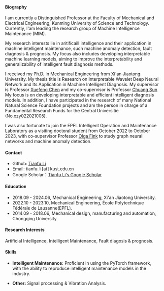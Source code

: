 
#### Biography
I am currently a Distinguished Professor at the Faculty of Mechanical and Electrical Engineering, Kunming University of Science and Technology. Currently, I'am leading the research group of Machine Intelligence Maintenance (MIM).

My research interests lie in aritificaill intelligence and their application in machine intelligent maintenance, such machine anomaly detection, fault diagnosis & prognosis. My focus also includes developing interpretable machine learning models, aiming to improve the interpretability and generalizability of intelligent fault diagnosis methods.

I received my Ph.D. in Mechanical Engineering from Xi'an Jiaotong University. My thesis title is Research on Interpretable Wavelet Deep Neural Network and Its Application in Machine Intelligent Diagnosis. My supervisor is Professor [Xuefeng Chen](https://scholar.google.com/citations?user=h47O1xYAAAAJ&hl=zh-CN) and my co-supervisor is Professor [Chuang Sun](https://scholar.google.com/citations?user=RpI75ZIAAAAJ&hl=zh-CN). My focus is on developing interpretable and efficient intelligent diagnosis models. In addition, I have participated in the research of many National Natural Science Foundation projects and am the person in charge of a Fundamental Research Funds for the Central Universitie (No.xzy022021005).

I was also fortunate to join the EPFL Intelligent Operation and Maintenance Laboratory as a visiting doctoral student from October 2022 to October 2023, with co-supervisor Professor [Olga Fink](https://scholar.google.com/citations?user=eAcIoUgAAAAJ&hl=zh-CN) to study graph neural networks and machine anomaly detection.

#### Contact
* Github: [Tianfu Li](https://github.com/HazeDT)
* Email: tianfu.li [at] kust.edu.cn
* Google Scholar：[Tianfu Li's Google Scholar](https://scholar.google.com/citations?user=qgy8dygAAAAJ&hl=zh-CN)

#### Education
* 2018.09 - 2024.06, Mechanical Engineering, Xi'an Jiaotong University.
* 2022.10 - 2023.10, Mechanical Engineering, École Polytechnique Fédérale de Lausanne(EPFL).
* 2014.09 - 2018.06, Mechanical design, manufacturing and automation, Chongqing University.

#### Research Interests
Artificial Intelligence, Intelligent Maintenance, Fault diagosis & prognosis.

#### Skills
* **Intelligent Maintenance:** Proficient in using the PyTorch framework, with the ability to reproduce intelligent maintenance models in the industry.

* **Other:** Signal processing & Vibration Analysis.
